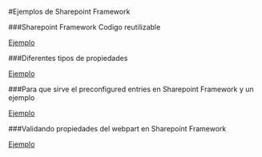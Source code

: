 #Ejemplos de Sharepoint Framework

###Sharepoint Framework Codigo reutilizable

[Ejemplo](https://github.com/levalencia/SharepointFrameworkCodeSamples/tree/master/LibrarySample)

###Diferentes tipos de propiedades

[Ejemplo](https://github.com/levalencia/SharepointFrameworkCodeSamples/tree/master/DifferentPropertyTypes)

###Para que sirve el preconfigured entries en Sharepoint Framework y un ejemplo

[Ejemplo](https://github.com/levalencia/SharepointFrameworkCodeSamples/tree/master/PreconfiguredEntriesSample)

###Validando propiedades del webpart en Sharepoint Framework

[Ejemplo](https://github.com/levalencia/SharepointFrameworkCodeSamples/tree/master/ValidationSample)

